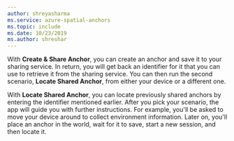 ```yaml
---
author: shreyasharma
ms.service: azure-spatial-anchors
ms.topic: include
ms.date: 10/23/2019
ms.author: shreshar
---
```


With **Create & Share Anchor**, you can create an anchor and save it to your sharing service. In return, you will get back an identifier for it that you can use to retrieve it from the sharing service. You can then run the second scenario, **Locate Shared Anchor**, from either your device or a different one. 

With **Locate Shared Anchor**, you can locate previously shared anchors by entering the identifier mentioned earlier. After you pick your scenario, the app will guide you with further instructions. For example, you'll be asked to move your device around to collect environment information. Later on, you'll place an anchor in the world, wait for it to save, start a new session, and then locate it.
